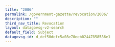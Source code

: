 ```yaml
---
title: "2006"
permalink: /government-gazette/revocation/2006/
description: ""
third_nav_title: Revocation
layout: datagovsg-v2-search
default_field: Subject
datagovsg-id: d_def50defc5a08e70eeb02447858586e1
---
```

